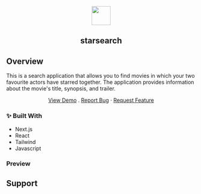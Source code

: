 <div align="center">
  <img src="https://raw.githubusercontent.com/mmnldm/starsearch/master/public/logo.svg" width= "50" height = "50"/>
<h2 margin-top="50px">starsearch</h2>
</div>

## Overview

<div>
  <p align="left">This is a search application that allows you to find movies in which your two favourite actors have starred together. The application provides information about the movie's title, synopsis, and trailer. </p>

  <p align="center">
        <a href="https://starsearch.vercel.app/">View Demo</a>
    .
        <a href="https://github.com/mmnldm/starsearch/issues/new?assignees=&labels=bug&template=bug.yml&title=%5BBUG%5D+%3Cdescription%3E">Report Bug</a>
    ·
    <a href="https://github.com/mmnldm/starsearch/issues/new?assignees=&labels=feature&template=features.yml&title=%5BFEATURE%5D+%3Cdescription%3E">Request Feature</a>
  </p>
  
</div>

### ✨ Built With
- Next.js
- React
- Tailwind
- Javascript

### Preview
[]()
## Support

